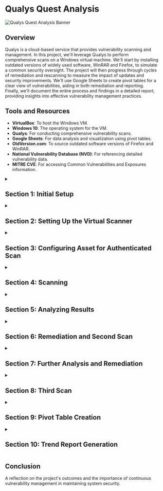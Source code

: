 # Qualys Quest Analysis

![Qualys Quest Analysis Banner](https://i.imgur.com/GBIvqJF.gif)

## Overview

Qualys is a cloud-based service that provides vulnerability scanning and management. In this project, we'll leverage Qualys to perform comprehensive scans on a Windows virtual machine. We'll start by installing outdated versions of widely used software, WinRAR and Firefox, to simulate a common security oversight. The project will then progress through cycles of remediation and rescanning to measure the impact of updates and security improvements. We'll use Google Sheets to create pivot tables for a clear view of vulnerabilities, aiding in both remediation and reporting. Finally, we'll document the entire process and findings in a detailed report, providing insights into effective vulnerability management practices.


## Tools and Resources

- **VirtualBox**: To host the Windows VM.
- **Windows 10**: The operating system for the VM.
- **Qualys**: For conducting comprehensive vulnerability scans.
- **Google Sheets**: For data analysis and visualization using pivot tables.
- **OldVersion.com**: To source outdated software versions of Firefox and WinRAR.
- **National Vulnerability Database (NVD)**: For referencing detailed vulnerability data.
- **MITRE CVE**: For accessing Common Vulnerabilities and Exposures information.


<details>
<summary><h2><b>Section 1: Initial Setup</b></h2></summary>
  To begin, we start by preparing our virtual environment for the vulnerability assessment. We'll establish a network, set up a Windows virtual machine, and install outdated versions of software known for their vulnerabilities.<br><br>
  
  - **Step 1: Creating a NAT Network**
    - Open VirtualBox and go to `File > Tools > Host Network Manager`
    - Click on the `NAT Networks` tab and Create with the following details:
      - Name: NatNetwork
      - Ipv4: 10.2.22.0/24
      - DHCP: Enabled

![VirtualBox Manager](https://i.imgur.com/QZRWNRR.png)<br><br>
![Creating NAT Network](https://i.imgur.com/zt1VLMW.png)<br><br>

  - **Step 2: Assign Windows VM to NatNetwork**
    - Create a Windows virtual machine in VirtualBox and configure our network settings to use our created Nat Network: `NatNetwork`

![VM Network Settings](https://i.imgur.com/74elGnG.png)
<br><br>

  - **Step 3: Installing Outdated Applications**
    - Open a browser and Search for `Old Version`
    - Click on the `OldVersion.com` link and search for Mozilla Firefox and WinRAR
    - Download and Install both applications
   
![Google Search for Old Version](https://i.imgur.com/fVKK6lf.png)<br><br>
![Downloading Firefox](https://i.imgur.com/bU6ZuCT.png)<br><br>
![Downloading Firefox1](https://i.imgur.com/O0eNVUx.png)<br><br>
![Downloading WinRAR](https://i.imgur.com/6qAGRWv.png)<br><br>
![Installing WinRAR & Firefox](https://i.imgur.com/DEaNp0z.png)<br><br>

  Great! We've now created our Windows VM with outdated versions of Firefox and WinRAR installed. This machine will be used to find vulnerabilities for us to analyze and remediate. Next, we will download and install our Virtual Scanner from Qualys.

</details>

<details>
<summary><h2><b>Section 2: Setting Up the Virtual Scanner</b></h2></summary>
  This section involves downloading the Qualys Virtual Scanner and configuring it to work with our virtual environment assuming we've already subscribed for the Community Edition of Qualys.<br><br>
  
  - **Step 1: Downloading the Scanner**
    - Access the Qualys platform and in the Getting Started section, click on `Download a virtual scanner`
    - Start the wizard to configure our scanner
    - Choose `VMware ESXi, vCenter Server` as the virtualization platform and provide the name `StreetrackVA` for our scanner
    - Download the scanner appliance image to our local machine
    - Take note of the provided Personalization Code for later use

![Add New Virtual Scanner](https://i.imgur.com/HVC48hW.png)<br><br>
![Start Wizard](https://i.imgur.com/b8xA6Vs.png)<br><br>
![Configure Platform and Name](https://i.imgur.com/Njc80LI.png)<br><br>
![Save Virtual Scanner](https://i.imgur.com/iNg3raU.png)<br><br>
![Personalization Code](https://i.imgur.com/BXVDIKb.png)<br><br>

  - **Step 2: Importing and Configuring the Scanner Appliance**
    - In VirtualBox, select `File` > `Import Appliance` and navigate to the downloaded scanner image
    - Follow the prompts to import the scanner appliance
    - Once imported, click on `Settings` > `Network` and choose:
      - Attached to: NAT Network
      - Name: NatNetwork
      
  This will ensure that the scanner and the Windows VM will be on the same network.<br><br>
      
![Importing Appliance](https://i.imgur.com/I5IUsmB.png)<br><br>
![Importing Appliance1](https://i.imgur.com/VRYOIhj.png)<br><br>
![Appliance Settings](https://i.imgur.com/VjhFhFZ.png)<br><br>
![Appliance Settings1](https://i.imgur.com/TbXOzSZ.png)<br><br>

  - **Step 3: Personalizing the Scanner**
    - Start the scanner VM and use the personalization code provided by Qualys to activate and configure the scanner.
    - We'll be provided the IP address of our scanner once the personalization process is complete.

![Scanner Console1](https://i.imgur.com/DQBoKfE.png)<br><br>
![Personalization Progress](https://i.imgur.com/WYnAHVw.png)<br><br>
![Scanner Complete](https://i.imgur.com/sZx6T6X.png)<br><br>

  - **Step 4: Finalizing Scanner Setup**
    - Once the personalization is complete, verify that the scanner appears in our Qualys account with the correct LAN IP: `10.2.22.6`
    - We'll also perform a connectivity test from the Windows VM to confirm the scanner is reachable.<br><br>
      ```cmd
      ipconfig
      ping 10.2.22.6
      ```
    - **IP Addresses:**
      - Windows VM: 10.2.22.5
      - Qualys Scanner: 10.2.22.6
            
![Activation Verification](https://i.imgur.com/NGzwDfe.png)<br><br>
![Appliances Tab](https://i.imgur.com/i6KX2gx.png)<br><br>
![Ping Test](https://i.imgur.com/ssnmMud.png)<br><br>

Awesome! The Qualys Virtual Scanner is now up and running! In the next section, we'll configure our asset for an authenticated scan. 

</details>

<details>
<summary><h2><b>Section 3: Configuring Asset for Authenticated Scan</b></h2></summary>
  Setting up for an authenticated scan ensures a more thorough assessment by allowing the scanner to log into the system. This allows for deeper vulnerability detection. Lets go over the steps to configure our asset, Windows VM, for an authenticated scan.<br><br>

  - **Step 1: Adding VM's IP Range to Qualys Asset Groups**
    - Navigate to the `Assets` tab on the Qualys platform
    - Click `Add IPs for Scanning`
    - Click on `New` > `IP Tracked Addresses`
    - Enter the IP range of: `10.2.22.2-10.2.22.20`
    - Save the configuration to ensure these IPs are included in scans

![Assets Tab](https://i.imgur.com/f1CeEDI.png)<br><br>
![Add IPs for Scanning1](https://i.imgur.com/azzU5Sz.png)<br><br>
![Add IPs for Scanning2](https://i.imgur.com/sUFpZU4.png)<br><br>
![Add IPs for Scanning3](https://i.imgur.com/3idJ36o.png)<br><br>

  - **Step 2: Configuring Windows Firewall & Services**
    - On your Windows VM, open the `Windows Defender Firewall` settings.
    - Disable the firewall for private and public networks to allow for unobstructed scanning.
    - Navigate to `Services` and ensure that the `Remote Registry` service is running. This service is needed for Qualys to perform authenticated scans.

![Windows Defender Firewall](https://i.imgur.com/your-image-link.png)
![Turn Off Firewall](https://i.imgur.com/your-image-link.png)
![Services App](https://i.imgur.com/your-image-link.png)
![Remote Registry Service](https://i.imgur.com/your-image-link.png)

<details>
<summary><h3>Step 1: Adding VM's IP Range to Qualys Asset Groups</h3></summary>
<p>
Navigate to the 'Assets' tab on the Qualys platform, select 'Add IPs for Scanning', click on 'New' > 'IP Tracked Addresses', and enter the IP range `10.2.22.2-10.2.22.20`. Save the configuration to include these IPs in future scans.
</p>
<!-- Add your images here if needed -->
</details>

<details>
<summary><h3>Step 2: Configuring Windows Firewall & Services</h3></summary>
<p>
On the Windows VM, open 'Windows Defender Firewall' settings and disable the firewall for private and public networks. Then, ensure the 'Remote Registry' service is running, which is required for Qualys to perform authenticated scans.
</p>
<!-- Add your images here if needed -->
</details>








  - **Step 3: Finalizing VM Preparation**
    - Confirm that all necessary services are running and the firewall settings are configured.
    - Perform a final check by pinging the Qualys scanner from the VM to ensure network connectivity.

Once these steps are completed, your VM is ready for an authenticated scan using Qualys.

</details>








<details>
<summary><h2><b>Section 4: Scanning</b></h2></summary>
  Conducting the initial vulnerability scan with Qualys to identify potential security risks.
  
  <!-- Include any relevant commands or screenshots -->
</details>

<details>
<summary><h2><b>Section 5: Analyzing Results</b></h2></summary>
  Analyzing the initial scan results to identify and prioritize vulnerabilities.
  
  <!-- Include any relevant commands or screenshots -->
</details>

<details>
<summary><h2><b>Section 6: Remediation and Second Scan</b></h2></summary>
  Describing the process of uninstalling outdated applications, remediation actions taken, and performing the second scan.
  
  <!-- Include any relevant commands or screenshots -->
</details>

<details>
<summary><h2><b>Section 7: Further Analysis and Remediation</b></h2></summary>
  Updating Windows, applying Microsoft service updates, and conducting further vulnerability remediation.
  
  <!-- Include any relevant commands or screenshots -->
</details>

<details>
<summary><h2><b>Section 8: Third Scan</b></h2></summary>
  Executing the third scan post-updates to assess the impact on the system's security.
  
  <!-- Include any relevant commands or screenshots -->
</details>

<details>
<summary><h2><b>Section 9: Pivot Table Creation</b></h2></summary>
  Developing pivot tables in Google Sheets for a clear representation of vulnerabilities, aiding in remediation decisions.
  
  <!-- Include any relevant commands or screenshots -->
</details>

<details>
<summary><h2><b>Section 10: Trend Report Generation</b></h2></summary>
  Using the data from pivot tables to compile a trend report, illustrating the efficacy of the vulnerability management process throughout the project.
  
  <!-- Include any relevant commands or screenshots -->
</details>

## Conclusion

A reflection on the project's outcomes and the importance of continuous vulnerability management in maintaining system security.

<!-- Include any final thoughts or screenshots -->
